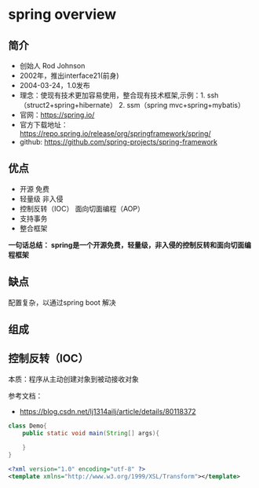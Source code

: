 # spring overview

## 简介
- 创始人 Rod Johnson
- 2002年，推出interface21(前身)
- 2004-03-24，1.0发布
- 理念：使现有技术更加容易使用，整合现有技术框架,示例：1. ssh（struct2+spring+hibernate） 2. ssm（spring mvc+spring+mybatis）
- 官网：https://spring.io/
- 官方下载地址：https://repo.spring.io/release/org/springframework/spring/
- github: https://github.com/spring-projects/spring-framework

## 优点
- 开源 免费
- 轻量级 非入侵
- 控制反转（IOC） 面向切面编程（AOP）
- 支持事务
- 整合框架

**一句话总结： spring是一个开源免费，轻量级，非入侵的控制反转和面向切面编程框架**

## 缺点
配置复杂，以通过spring boot 解决

## 组成

## 控制反转（IOC）
本质：程序从主动创建对象到被动接收对象

参考文档：
- https://blog.csdn.net/lj1314ailj/article/details/80118372

```java
class Demo{
    public static void main(String[] args){
      
    }
}
```

```xml
<?xml version="1.0" encoding="utf-8" ?>
<template xmlns="http://www.w3.org/1999/XSL/Transform"></template>
```
